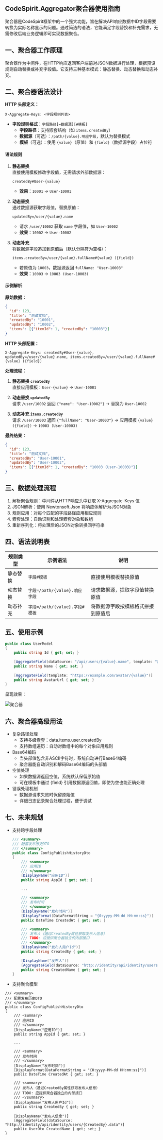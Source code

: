 ## CodeSpirit.Aggregator聚合器使用指南

聚合器是CodeSpirit框架中的一个强大功能，旨在解决API响应数据中ID字段需要转换为实际名称显示的问题。通过简洁的语法，它能满足字段替换和补充需求，无需修改后端业务逻辑即可实现数据聚合。

## 一、聚合器工作原理

聚合器作为中间件，在HTTP响应返回客户端前对JSON数据进行处理，根据预设规则自动替换或补充字段值。它支持三种基本模式：静态替换、动态替换和动态补充。

## 二、聚合器语法设计

**HTTP 头部定义：**

```plaintext
X-Aggregate-Keys: <字段规则列表>
```
- **字段规则格式**：`字段路径[=数据源][#模板]`
  - **字段路径**：支持嵌套结构（如 `items.createdBy`）
  - **数据源**（可选）：`/path/{value}.响应字段`，默认为替换模式
  - **模板**（可选）：使用 `{value}`（原值）和 `{field}`（数据源字段）占位符

#### 语法规则
1. **静态替换**  
   直接使用模板修改字段值，无需请求外部数据源：
   ```plaintext
   createdBy#User-{value}
   ```
   - **效果**：`10001` → `User-10001`

2. **动态替换**  
   通过数据源获取字段值，替换原值：
   ```plaintext
   updatedBy=/user/{value}.name
   ```
   - 请求 `/user/10002` 获取 `name` 字段值，如 `User-10002`
   - **效果**：`10002` → `User-10002`

3. **动态补充**  
   将数据源字段追加到原值后（默认分隔符为空格）：
   ```plaintext
   items.createdBy=/user/{value}.fullName#{value} ({field})
   ```
   - 若原值为 `10003`，数据源返回 `fullName: "User-10003"`
   - **效果**：`10003` → `10003 (User-10003)`

#### 示例解析

**原始数据：**
```json
{
  "id": 123,
  "title": "测试文档",
  "createdBy": "10001",
  "updatedBy": "10002",
  "items": [{"itemId": 1, "createdBy": "10003"}]
}
```

**HTTP 头部配置：**
```plaintext
X-Aggregate-Keys: createdBy#User-{value}, updatedBy=/user/{value}.name, items.createdBy=/user/{value}.fullName#{value} ({field})
```

**处理流程：**
1. **静态替换 `createdBy`**  
   直接应用模板：`User-{value}` → `User-10001`

2. **动态替换 `updatedBy`**  
   请求 `/user/10002` 返回 `{"name": "User-10002"}` → 替换为 `User-10002`

3. **动态补充 `items.createdBy`**  
   请求 `/user/10003` 返回 `{"fullName": "User-10003"}` → 应用模板 `{value} ({field})` → `10003 (User-10003)`

**最终结果：**
```json
{
  "id": 123,
  "title": "测试文档",
  "createdBy": "User-10001",
  "updatedBy": "User-10002",
  "items": [{"itemId": 1, "createdBy": "10003 (User-10003)"}]
}
```

## 三、数据处理流程

1. 解析聚合规则：中间件从HTTP响应头中获取 X-Aggregate-Keys 值
2. JSON解析：使用 Newtonsoft.Json 将响应体解析为JSON对象
3. 规则应用：对每个匹配的字段路径应用相应规则
4. 嵌套处理：自动识别和处理嵌套对象和数组
5. 重新序列化：将处理后的JSON对象转换回字符串

## 四、语法说明表

| 规则类型 | 示例语法                       | 说明                               |
| -------- | ------------------------------ | ---------------------------------- |
| 静态替换 | `字段#模板`                    | 直接使用模板替换原值               |
| 动态替换 | `字段=/path/{value}.响应字段`  | 请求数据源，提取字段值替换原值     |
| 动态补充 | `字段=/path/{value}.字段#模板` | 将数据源字段按模板格式拼接到原值后 |

## 五、使用示例

```csharp
public class UserModel
{
    public string Id { get; set; }
    
    [AggregateField(dataSource: "/api/users/{value}.name", template: "用户: {field}")]
    public string Name { get; set; }
    
    [AggregateField(template: "https://example.com/avatar/{value}")]
    public string AvatarUrl { get; set; }
}
```

呈现效果：

![聚合器](../Res/image-20250306214112576.png)

## 六、聚合器高级用法

- 复杂路径处理
  - 支持多级嵌套：data.items.user.createdBy
  - 支持数组遍历：自动对数组中的每个对象应用规则
- Base64编码
  - 当头部值包含非ASCII字符时，系统自动进行Base64编码
  - 聚合器能自动识别和解码Base64编码的头部值
- 空值处理
  - 如果数据源返回空值，系统默认保留原始值
  - 可在模板中通过 {field} 引用数据源返回值，即使为空也能正确处理
- 错误处理机制
  - 数据源请求失败时保留原始值
  - 详细日志记录聚合处理过程，便于调试

## 七、未来规划

- 支持跨字段处理

  ```csharp
  /// <summary>
  /// 配置发布历史DTO
  /// </summary>
  public class ConfigPublishHistoryDto
  {
      /// <summary>
      /// 应用ID
      /// </summary>
      [DisplayName("应用ID")]
      public string AppId { get; set; }
  
      ...
      
      /// <summary>
      /// 发布时间
      /// </summary>
      [DisplayName("发布时间")]
      [DisplayFormat(DataFormatString = "{0:yyyy-MM-dd HH:mm:ss}")]
      public DateTime CreatedAt { get; set; }
  
      /// <summary>
      /// 发布人（通过CreatedBy属性获取发布人信息）
      /// TODO: 应提供聚合器独立的内部接口
      /// </summary>
      [DisplayName("发布人用户Id")]
      public string CreatedBy { get; set; }
      
      [DisplayName("发布人")]
      [AggregateField(dataSource: "http://identity/api/identity/users/{CreatedBy}.data.name", template: "用户: {field}")]
      public string CreatedName { get; set; }
  }
  ```

  

- 支持聚合模型

```
/// <summary>
/// 配置发布历史DTO
/// </summary>
public class ConfigPublishHistoryDto
{
    /// <summary>
    /// 应用ID
    /// </summary>
    [DisplayName("应用ID")]
    public string AppId { get; set; }

    ...
    
    /// <summary>
    /// 发布时间
    /// </summary>
    [DisplayName("发布时间")]
    [DisplayFormat(DataFormatString = "{0:yyyy-MM-dd HH:mm:ss}")]
    public DateTime CreatedAt { get; set; }

    /// <summary>
    /// 发布人（通过CreatedBy属性获取发布人信息）
    /// TODO: 应提供聚合器独立的内部接口
    /// </summary>
    [DisplayName("发布人用户Id")]
    public string CreatedBy { get; set; }
    
    [DisplayName("发布人信息")]
    [AggregateField(dataSource: "http://identity/api/identity/users/{CreatedBy}.data")]
    public UserDto CreatedName { get; set; }
}
```


